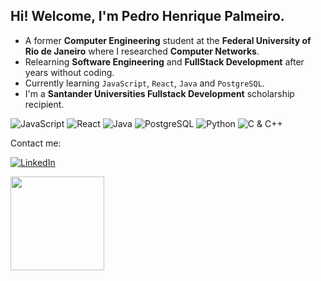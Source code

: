 ## Hi! Welcome, I'm Pedro Henrique Palmeiro.
- A former **Computer Engineering** student at the **Federal University of Rio de Janeiro** where I researched **Computer Networks**.
- Relearning **Software Engineering** and **FullStack Development** after years without coding. 
- Currently learning `JavaScript`, `React`, `Java` and `PostgreSQL`.
- I'm a **Santander Universities Fullstack Development** scholarship recipient.

![JavaScript](https://img.shields.io/badge/JavaScript-Intermediate-yellow?style=flat-square&logo=javascript&logoColor=ffffff&color=e6c300)
![React](https://img.shields.io/badge/React-Beginner-blue?style=flat-square&logo=react&logoColor=ffffff&color=0e76a8)
![Java](https://img.shields.io/badge/Java-Beginner-red?style=flat-square&logo=java&logoColor=ffffff&color=0e76a8)
![PostgreSQL](https://img.shields.io/badge/PostgreSQL-Beginner-blue?style=flat-square&logo=postgresql&logoColor=ffffff&color=0e76a8)
![Python](https://img.shields.io/badge/Python-Intermediate-yellow?style=flat-square&logo=python&logoColor=ffffff&color=e6c300)
![C & C++](https://img.shields.io/badge/C_&_C++-Beginner-blue?style=flat-square&logo=cplusplus&logoColor=ffffff&color=0e76a8)

Contact me:

[![LinkedIn](https://img.shields.io/badge/LinkedIn-phpalmeiro-yellow?style=flat-square&logo=linkedin&logoColor=ffffff&color=0e76a8)](https://www.linkedin.com/in/phpalmeiro/)


<div>
    <img height="150em" src="https://github-readme-stats.vercel.app/api?username=phpalmeiro&show_icons=true&hide_border=true">
    
</div>

<!--
**phpalmeiro/phpalmeiro** is a ✨ _special_ ✨ repository because its `README.md` (this file) appears on your GitHub profile.

Here are some ideas to get you started:

- 🔭 I’m currently working on ...
- 🌱 I’m currently learning ...
- 👯 I’m looking to collaborate on ...
- 🤔 I’m looking for help with ...
- 💬 Ask me about ...
- 📫 How to reach me: ...
- 😄 Pronouns: ...
- ⚡ Fun fact: ...
-->

<!-- COLOR CODES
YELLOW: e6c300
BLUE: 0e76a8
RED: ff3300 -->